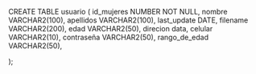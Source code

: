 CREATE TABLE usuario (
    id_mujeres  NUMBER NOT NULL,
    nombre        VARCHAR2(100),
	apellidos    VARCHAR2(100),
    last_update   DATE,
    filename      VARCHAR2(200),
    edad         VARCHAR2(50),
    direcion     data,
    celular     VARCHAR2(10),
    contraseña  VARCHAR2(50),
    rango_de_edad VARCHAR2(50), 
    
   
);
